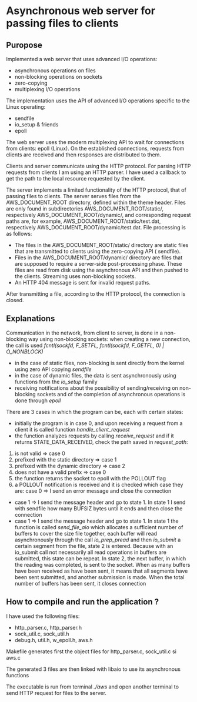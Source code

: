 # Asynchronous web server for passing files to clients

## Puropose

Implemented a web server that uses advanced I/O operations:
* asynchronous operations on files
* non-blocking operations on sockets
* zero-copying
* multiplexing I/O operations

The implementation uses the API of advanced I/O operations specific to the Linux operating:
* sendfile
* io_setup & friends
* epoll

The web server uses the modern multiplexing API to wait for connections from clients: epoll (Linux). On the established connections, requests from clients are received and then responses are distributed to them.

Clients and server communicate using the HTTP protocol. For parsing HTTP requests from clients I am using an HTTP parser. I have used a callback to get the path to the local resource requested by the client.

The server implements a limited functionality of the HTTP protocol, that of passing files to clients. The server serves files from the AWS_DOCUMENT_ROOT directory, defined within the theme header. Files are only found in subdirectories AWS_DOCUMENT_ROOT/static/, respectively AWS_DOCUMENT_ROOT/dynamic/, and corresponding request paths are, for example, AWS_DOCUMENT_ROOT/static/test.dat, respectively AWS_DOCUMENT_ROOT/dynamic/test.dat. File processing is as follows:
* The files in the AWS_DOCUMENT_ROOT/static/ directory are static files that are transmitted to clients using the zero-copying API ( sendfile).
* Files in the AWS_DOCUMENT_ROOT/dynamic/ directory are files that are supposed to require a server-side post-processing phase. These files are read from disk using the asynchronous API and then pushed to the clients. Streaming uses non-blocking sockets.
* An HTTP 404 message is sent for invalid request paths.

After transmitting a file, according to the HTTP protocol, the connection is closed.


## Explanations

Communication in the network, from client to server, is done in a non-blocking way using non-blocking sockets: when creating a new connection, the call is used <em>fcntl(sockfd, F_SETFL, fcntl(sockfd, F_GETFL, 0) | O_NONBLOCK)</em>
* in the case of static files, non-blocking is sent directly from the kernel using zero API copying <em>sendfile</em>
* in the case of dynamic files, the data is sent asynchronously using functions from the <em>io_setup</em> family
* receiving notifications about the possibility of sending/receiving on non-blocking sockets and of the completion of asynchronous operations is done through <em>epoll</em>

There are 3 cases in which the program can be, each with certain states:
* initially the program is in case 0, and upon receiving a request from a client it is called function <em>handle_client_request</em>
* the function analyzes requests by calling <em>receive_request</em> and if it returns STATE_DATA_RECEIVED, check the path saved in <em>request_path</em>:
1. is not valid => case 0
2. prefixed with the static directory => case 1
3. prefixed with the dynamic directory => case 2
4. does not have a valid prefix => case 0
5. the function returns the socket to epoll with the POLLOUT flag
6. a POLLOUT notification is received and it is checked which case they are:
 case 0 => I send an error message and close the connection
* case 1 => I send the message header and go to state 1. In state 1 I send with sendfile
how many BUFSIZ bytes until it ends and then close the connection
* case 1 => I send the message header and go to state 1. In state 1 the function is called <em>send_file_aio</em> which allocates a sufficient number of buffers to cover the size file together, each buffer will read asynchronously through the call <em>io_prep_pread</em> and then <em>io_submit</em> a certain segment from the file, state 2 is entered. Because with an io_submit call not necessarily all read operations in buffers are submitted, this state can be repeat. In state 2, the next buffer, in which the reading was completed, is sent to the socket. When as many buffers have been received as have been sent, it means that all segments have been sent submitted, and another submission is made. When the total number of buffers has been sent, it closes connection

## How to compile and run the application ?

I have used the following files:

* http_parser.c, http_parser.h
* sock_util.c, sock_util.h
* debug.h, util.h, w_epoll.h, aws.h

Makefile generates first the object files for http_parser.c, sock_util.c si aws.c

The generated 3 files are then linked with libaio to use its asynchronous functions

The executable is run from terminal <em>./aws</em> and open another terminal to send HTTP request for files to the server.
